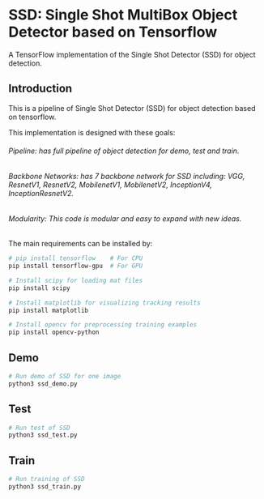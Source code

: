 # SSD: Single Shot MultiBox Object Detector based on Tensorflow

A TensorFlow implementation of the Single Shot Detector (SSD) for object detection.


## Introduction
This is a pipeline of Single Shot Detector (SSD) for object detection based on tensorflow. 

This implementation is designed with these goals:
###### Pipeline: has full pipeline of object detection for demo, test and train.
###### Backbone Networks: has 7 backbone network for SSD including: VGG, ResnetV1, ResnetV2, MobilenetV1, MobilenetV2, InceptionV4, InceptionResnetV2. 
###### Modularity: This code is modular and easy to expand with new ideas.

 
The main requirements can be installed by:

```bash
# pip install tensorflow    # For CPU
pip install tensorflow-gpu  # For GPU

# Install scipy for loading mat files
pip install scipy

# Install matplotlib for visualizing tracking results
pip install matplotlib

# Install opencv for preprocessing training examples
pip install opencv-python
```


## Demo
```python
# Run demo of SSD for one image
python3 ssd_demo.py

```


## Test
```python
# Run test of SSD
python3 ssd_test.py

```


## Train
```python
# Run training of SSD
python3 ssd_train.py

```





